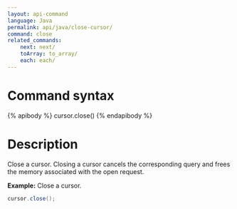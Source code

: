```yaml
---
layout: api-command
language: Java
permalink: api/java/close-cursor/
command: close
related_commands:
    next: next/
    toArray: to_array/
    each: each/
---
```


# Command syntax #

{% apibody %}
cursor.close()
{% endapibody %}

# Description #


Close a cursor. Closing a cursor cancels the corresponding query and frees the memory
associated with the open request.

__Example:__ Close a cursor.

```java
cursor.close();
```

